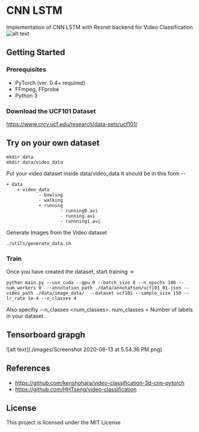 # CNN LSTM 
Implementation of CNN LSTM with Resnet backend for Video Classification
![alt text](https://raw.githubusercontent.com/HHTseng/video-classification/master/fig/CRNN.png)

## Getting Started
### Prerequisites
* PyTorch (ver. 0.4+ required)
* FFmpeg, FFprobe
* Python 3


### Download the UCF101 Dataset
https://www.crcv.ucf.edu/research/data-sets/ucf101/


## Try on your own dataset 

```
mkdir data
mkdir data/video_data
```
Put your video dataset inside data/video_data
It should be in this form --

```
+ data 
    + video_data    
            - bowling
            - walking
            + running 
                    - running0.avi
                    - running.avi
                    - runnning1.avi
```

Generate Images from the Video dataset
```
./utils/generate_data.sh
```

### Train
Once you have created the dataset, start training ->
```
python main.py --use_cuda --gpu 0 --batch_size 8 --n_epochs 100 --num_workers 0  --annotation_path ./data/annotation/ucf101_01.json --video_path ./data/image_data/  --dataset ucf101 --sample_size 150 --lr_rate 1e-4 --n_classes 4
```

Also specifiy 
--n_classes <num_classes>. num_classes = Number of labels in your dataset.

## Tensorboard grapgh
![alt text](./images/Screenshot 2020-08-13 at 5.54.36 PM.png)

## References
* https://github.com/kenshohara/video-classification-3d-cnn-pytorch
* https://github.com/HHTseng/video-classification

## License
This project is licensed under the MIT License 


